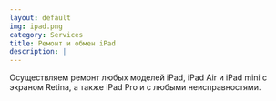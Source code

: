 ```yaml
---
layout: default
img: ipad.png
category: Services
title: Ремонт и обмен iPad
description: |
---
```

  Осуществляем ремонт любых моделей iPad, iPad Air и iPad mini с экраном Retina, а также iPad Pro и с любыми неисправностями.
